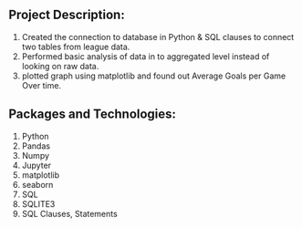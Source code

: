 ## Project Description:

1. Created the connection to database in Python & SQL clauses to connect two tables from league data.
2. Performed basic analysis of data in to aggregated level instead of looking on raw data.
3. plotted graph using matplotlib and found out Average Goals per Game Over time.

## Packages and Technologies:
1. Python
2. Pandas
3. Numpy
4. Jupyter
5. matplotlib
6. seaborn
7. SQL
8. SQLITE3
9. SQL Clauses, Statements
